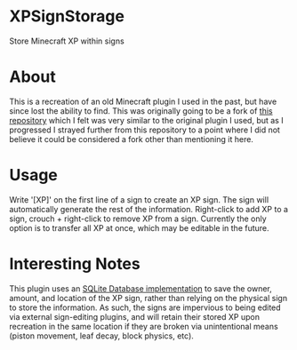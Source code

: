# XPSignStorage
Store Minecraft XP within signs

# About
This is a recreation of an old Minecraft plugin I used in the past, but have since lost the ability to find.  This was originally going to be a fork of [this repository](https://github.com/GD-gh/XPBank-Spigot) which I felt was very similar to the original plugin I used, but as I progressed I strayed further from this repository to a point where I did not believe it could be considered a fork other than mentioning it here.

# Usage
Write '[XP]' on the first line of a sign to create an XP sign.  The sign will automatically generate the rest of the information.  Right-click to add XP to a sign, crouch + right-click to remove XP from a sign.  Currently the only option is to transfer all XP at once, which may be editable in the future.

# Interesting Notes
This plugin uses an [SQLite Database implementation](https://www.spigotmc.org/threads/how-to-sqlite.56847/) to save the owner, amount, and location of the XP sign, rather than relying on the physical sign to store the information.  As such, the signs are impervious to being edited via external sign-editing plugins, and will retain their stored XP upon recreation in the same location if they are broken via unintentional means (piston movement, leaf decay, block physics, etc).
